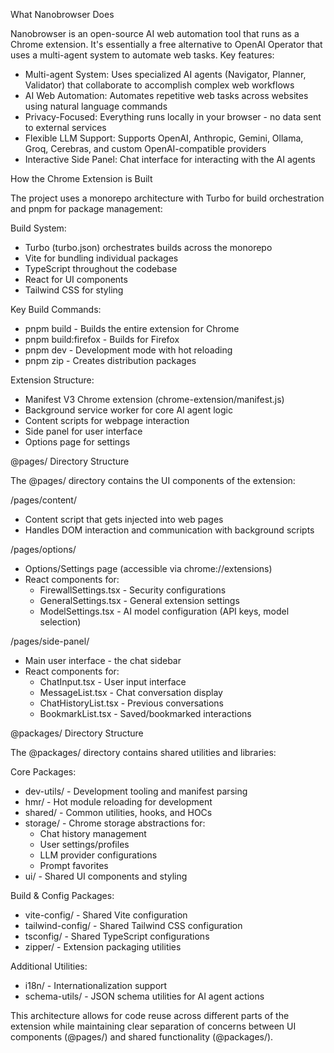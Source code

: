   What Nanobrowser Does

  Nanobrowser is an open-source AI web automation tool that runs as a Chrome extension. It's essentially a free alternative to OpenAI Operator that uses a multi-agent system to automate
  web tasks. Key features:

  - Multi-agent System: Uses specialized AI agents (Navigator, Planner, Validator) that collaborate to accomplish complex web workflows
  - AI Web Automation: Automates repetitive web tasks across websites using natural language commands
  - Privacy-Focused: Everything runs locally in your browser - no data sent to external services
  - Flexible LLM Support: Supports OpenAI, Anthropic, Gemini, Ollama, Groq, Cerebras, and custom OpenAI-compatible providers
  - Interactive Side Panel: Chat interface for interacting with the AI agents

  How the Chrome Extension is Built

  The project uses a monorepo architecture with Turbo for build orchestration and pnpm for package management:

  Build System:

  - Turbo (turbo.json) orchestrates builds across the monorepo
  - Vite for bundling individual packages
  - TypeScript throughout the codebase
  - React for UI components
  - Tailwind CSS for styling

  Key Build Commands:

  - pnpm build - Builds the entire extension for Chrome
  - pnpm build:firefox - Builds for Firefox
  - pnpm dev - Development mode with hot reloading
  - pnpm zip - Creates distribution packages

  Extension Structure:

  - Manifest V3 Chrome extension (chrome-extension/manifest.js)
  - Background service worker for core AI agent logic
  - Content scripts for webpage interaction
  - Side panel for user interface
  - Options page for settings

  @pages/ Directory Structure

  The @pages/ directory contains the UI components of the extension:

  /pages/content/

  - Content script that gets injected into web pages
  - Handles DOM interaction and communication with background scripts

  /pages/options/

  - Options/Settings page (accessible via chrome://extensions)
  - React components for:
    - FirewallSettings.tsx - Security configurations
    - GeneralSettings.tsx - General extension settings
    - ModelSettings.tsx - AI model configuration (API keys, model selection)

  /pages/side-panel/

  - Main user interface - the chat sidebar
  - React components for:
    - ChatInput.tsx - User input interface
    - MessageList.tsx - Chat conversation display
    - ChatHistoryList.tsx - Previous conversations
    - BookmarkList.tsx - Saved/bookmarked interactions

  @packages/ Directory Structure

  The @packages/ directory contains shared utilities and libraries:

  Core Packages:

  - dev-utils/ - Development tooling and manifest parsing
  - hmr/ - Hot module reloading for development
  - shared/ - Common utilities, hooks, and HOCs
  - storage/ - Chrome storage abstractions for:
    - Chat history management
    - User settings/profiles
    - LLM provider configurations
    - Prompt favorites
  - ui/ - Shared UI components and styling

  Build & Config Packages:

  - vite-config/ - Shared Vite configuration
  - tailwind-config/ - Shared Tailwind CSS configuration
  - tsconfig/ - Shared TypeScript configurations
  - zipper/ - Extension packaging utilities

  Additional Utilities:

  - i18n/ - Internationalization support
  - schema-utils/ - JSON schema utilities for AI agent actions

  This architecture allows for code reuse across different parts of the extension while maintaining clear separation of concerns between UI components (@pages/) and shared functionality
  (@packages/).